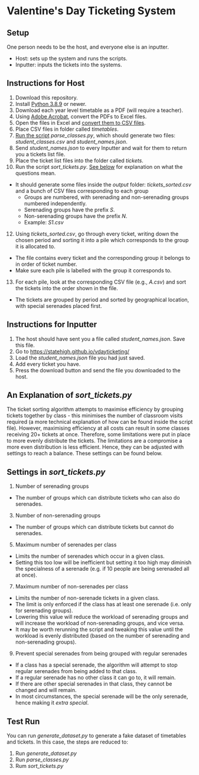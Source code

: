 # Valentine's Day Ticketing System

## Setup
One person needs to be the host, and everyone else is an inputter.
- Host: sets up the system and runs the scripts.
- Inputter: inputs the tickets into the systems.

## Instructions for Host
1. Download this repository.
2. Install [Python 3.8.9](https://www.python.org/downloads/) or newer.
3. Download each year level timetable as a PDF (will require a teacher).
4. Using [Adobe Acrobat](https://www.adobe.com/au/acrobat/online/pdf-to-excel.html), convert the PDFs to Excel files.
5. Open the files in Excel and [convert them to CSV files](https://support.microsoft.com/en-us/office/import-or-export-text-txt-or-csv-files-5250ac4c-663c-47ce-937b-339e391393ba).
6. Place CSV files in folder called *timetables*.
7. [Run the script](https://pythonbasics.org/execute-python-scripts/) *parse_classes.py*, which should generate two files: *student_classes.csv* and *student_names.json*.
8. Send *student_names.json* to every Inputter and wait for them to return you a tickets list file.
9. Place the ticket list files into the folder called *tickets*.
10. Run the script *sort_tickets.py*. [See below](#settings-in-sort_ticketspy) for explanation on what the questions mean.
 - It should generate some files inside the *output* folder: *tickets_sorted.csv* and a bunch of CSV files corresponding to each group 
   - Groups are numbered, with serenading and non-serenading groups numbered independently.
   - Serenading groups have the prefix *S*.
   - Non-serenading groups have the prefix *N*.
   - Example: *S1.csv*
12. Using *tickets_sorted.csv*, go through every ticket, writing down the chosen period and sorting it into a pile which corresponds to the group it is allocated to. 
 - The file contains every ticket and the corresponding group it belongs to in order of ticket number.
 - Make sure each pile is labelled with the group it corresponds to.
13. For each pile, look at the corresponding CSV file (e.g., *A.csv*) and sort the tickets into the order shown in the file. 
 - The tickets are grouped by period and sorted by geographical location, with special serenades placed first.

## Instructions for Inputter
1. The host should have sent you a file called *student_names.json*. Save this file.
2. Go to https://statehigh.github.io/vdayticketing/
3. Load the *student_names.json* file you had just saved.
4. Add every ticket you have.
5. Press the download button and send the file you downloaded to the host.

## An Explanation of *sort_tickets.py*
The ticket sorting algorithm attempts to maximise efficiency by grouping tickets together by class - this minimises the number of classroom visits required (a more technical explanation of how can be found inside the script file). However, maximising efficiency at all costs can result in some classes receiving 20+ tickets at once. Therefore, some limitations were put in place to more evenly distribute the tickets. The limitations are a compromise a more even distribution is less efficient. Hence, they can be adjusted with settings to reach a balance. These settings can be found below.

## Settings in *sort_tickets.py*
1. Number of serenading groups
 - The number of groups which can distribute tickets who can also do serenades.
3. Number of non-serenading groups
 - The number of groups which can distribute tickets but cannot do serenades.
5. Maximum number of serenades per class 
 - Limits the number of serenades which occur in a given class. 
 - Setting this too low will be inefficient but setting it too high may diminish the specialness of a serenade (e.g. if 10 people are being serenaded all at once).
7. Maximum number of non-serenades per class 
 - Limits the number of non-serenade tickets in a given class. 
 - The limit is only enforced if the class has at least one serenade (i.e. only for serenading groups). 
 - Lowering this value will reduce the workload of serenading groups and will increase the workload of non-serenading groups, and vice versa. 
 - It may be worth rerunning the script and tweaking this value until the workload is evenly distributed (based on the number of serenading and non-serenading groups).
9. Prevent special serenades from being grouped with regular serenades
 - If a class has a special serenade, the algorithm will attempt to stop regular serenades from being added to that class. 
 - If a regular serenade has no other class it can go to, it will remain. 
 - If there are other special serenades in that class, they cannot be changed and will remain. 
 - In most circumstances, the special serenade will be the only serenade, hence making it *extra special*.

## Test Run
You can run *generate_dataset.py* to generate a fake dataset of timetables and tickets. In this case, the steps are reduced to:
1. Run *generate_dataset.py*
2. Run *parse_classes.py*
3. Rum *sort_tickets.py*
